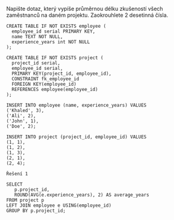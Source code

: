 Napište dotaz, který vypíše průměrnou délku zkušeností všech zaměstnanců na daném projektu. Zaokrouhlete 2 desetinná čísla.

    CREATE TABLE IF NOT EXISTS employee (
      employee_id serial PRIMARY KEY,
      name TEXT NOT NULL,
      experience_years int NOT NULL
    );
    
    CREATE TABLE IF NOT EXISTS project (
      project_id serial,
      employee_id serial,
      PRIMARY KEY(project_id, employee_id),
      CONSTRAINT fk_employee_id
      FOREIGN KEY(employee_id)
      REFERENCES employee(employee_id)
    );
    
    INSERT INTO employee (name, experience_years) VALUES
    ('Khaled', 3),
    ('Ali', 2),
    ('John', 1),
    ('Doe', 2);
    
    INSERT INTO project (project_id, employee_id) VALUES
    (1, 1),
    (1, 2),
    (1, 3),
    (2, 1),
    (2, 4);
    
    Řešení 1
    
    SELECT
       p.project_id,
       ROUND(AVG(e.experience_years), 2) AS average_years
    FROM project p
    LEFT JOIN employee e USING(employee_id)
    GROUP BY p.project_id;